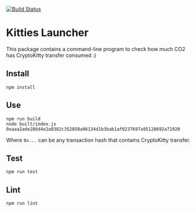 [![Build Status](https://travis-ci.com/Kuzirashi/crypto-kitties-launcher.svg?branch=master)](https://travis-ci.com/Kuzirashi/crypto-kitties-launcher)

# Kitties Launcher

This package contains a command-line program to check how much CO2 has CryptoKitty transfer consumed :)

## Install

```
npm install
```

## Use

```
npm run build
node built/index.js 0xaaa2ade286d4e2a8382c352858a96134d1b3bab1af0237697a95128692a71920
```

Where `0x...` can be any transaction hash that contains CryptoKitty transfer.

## Test

```
npm run test
```

## Lint

```
npm run lint
```

